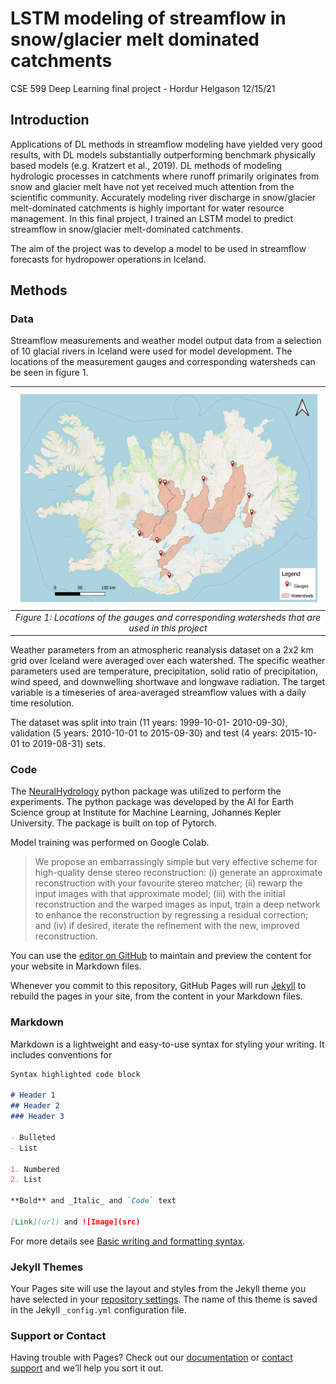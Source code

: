 # LSTM modeling of streamflow in snow/glacier melt dominated catchments
CSE 599 Deep Learning final project - Hordur Helgason
12/15/21

## Introduction
Applications of DL methods in streamflow modeling have yielded very good results, with DL models substantially outperforming benchmark physically based models (e.g. Kratzert et al., 2019). DL methods of modeling hydrologic processes in catchments where runoff primarily originates from snow and glacier melt have not yet received much attention from the scientific community. Accurately modeling river discharge in snow/glacier melt-dominated catchments is highly important for water resource management.
In this final project, I trained an LSTM model to predict streamflow in snow/glacier melt-dominated catchments. 

The aim of the project was to develop a model to be used in streamflow forecasts for hydropower operations in Iceland.

## Methods
### Data

Streamflow measurements and weather model output data from a selection of 10 glacial rivers in Iceland were used for model development. The locations of the measurement gauges and corresponding watersheds can be seen in figure 1. 
<!-- <img width="700" alt="image" src="https://github.com/hhelgason/CSE599-DL-final-project/blob/main/docs/assets/css/layout_1.png"> -->
<!-- *Figure 1: Locations of gauges and corresponding watersheds used in this project* -->

| ![map.jpg](https://github.com/hhelgason/CSE599-DL-final-project/blob/main/docs/assets/css/layout_1.png) | 
|:--:| 
| *Figure 1: Locations of the gauges and corresponding watersheds that are used in this project* |

Weather parameters from an atmospheric reanalysis dataset on a 2x2 km grid over Iceland were averaged over each watershed. The specific weather parameters used are temperature, precipitation, solid ratio of precipitation, wind speed, and downwelling shortwave and longwave radiation. The target variable is a timeseries of area-averaged streamflow values with a daily time resolution. 

The dataset was split into train (11 years: 1999-10-01- 2010-09-30), validation (5 years: 2010-10-01 to 2015-09-30) and test (4 years: 2015-10-01 to 2019-08-31) sets.

### Code
The [NeuralHydrology](https://github.com/neuralhydrology/neuralhydrology) python package was utilized to perform the experiments. The python package was developed by the AI for Earth Science group at Institute for Machine Learning, Johannes Kepler University. The package is built on top of Pytorch.

Model training was performed on Google Colab.





> We propose an embarrassingly simple but very effective scheme for high-quality dense stereo reconstruction: (i) generate an approximate reconstruction with your favourite stereo matcher; (ii) rewarp the input images with that approximate model; (iii) with the initial reconstruction and the warped images as input, train a deep network to enhance the reconstruction by regressing a residual correction; and (iv) if desired, iterate the refinement with the new, improved reconstruction.




You can use the [editor on GitHub](https://github.com/hhelgason/CSE599-DL-final-project/edit/gh-pages/index.md) to maintain and preview the content for your website in Markdown files.

Whenever you commit to this repository, GitHub Pages will run [Jekyll](https://jekyllrb.com/) to rebuild the pages in your site, from the content in your Markdown files.

### Markdown

Markdown is a lightweight and easy-to-use syntax for styling your writing. It includes conventions for

```markdown
Syntax highlighted code block

# Header 1
## Header 2
### Header 3

- Bulleted
- List

1. Numbered
2. List

**Bold** and _Italic_ and `Code` text

[Link](url) and ![Image](src)
```

For more details see [Basic writing and formatting syntax](https://docs.github.com/en/github/writing-on-github/getting-started-with-writing-and-formatting-on-github/basic-writing-and-formatting-syntax).

### Jekyll Themes

Your Pages site will use the layout and styles from the Jekyll theme you have selected in your [repository settings](https://github.com/hhelgason/CSE599-DL-final-project/settings/pages). The name of this theme is saved in the Jekyll `_config.yml` configuration file.

### Support or Contact

Having trouble with Pages? Check out our [documentation](https://docs.github.com/categories/github-pages-basics/) or [contact support](https://support.github.com/contact) and we’ll help you sort it out.
